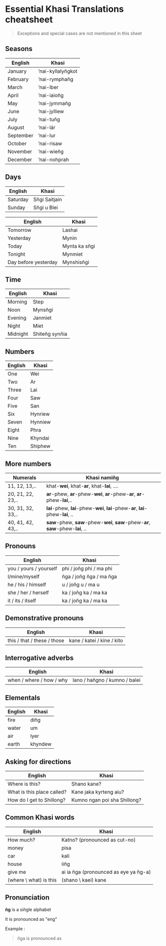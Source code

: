 # Essential Khasi Translations cheatsheet
> Exceptions and special cases are not mentioned in this sheet

## Seasons


| English| Khasi |
|-------------|-----------------------------|
|January|’nai-kyllalyñgkot|
|February|’nai-rymphañg|
|March|’nai-lber|
|April|’nai-iaioñg|
|May|’nai-jymmañg|
|June|’nai-jylliew|
|July|’nai-tuñg|
|August|’nai-lár|
|September|’nai-lur|
|October|’nai-risaw|
|November|’nai-wieñg|
|December|’nai-nohprah|

## Days
|English|Khasi|
|----------|-----------------------------------|
|Saturday|Sñgi Saitjain|
|Sunday|Sñgi u Blei|

|English|Khasi|
|----------|-----------------------------------|
|Tomorrow|Lashai|
|Yesterday|Mynin|
|Today|Mynta ka sñgi|
|Tonight|Mynmiet|
|Day before yesterday|Mynshisñgi|

## Time
|English|Khasi|
|----------|-----------------------------------|
|Morning|Step|
|Noon|Mynsñgi|
|Evening|Janmiet|
|Night|Miet|
|Midnight|Shiteñg synñia|

## Numbers
|English|Khasi|
|----------|-----------------------------------|
|One|Wei|
|Two|Ar|
|Three|Lai|
|Four|Saw|
|Five|San|
|Six|Hynriew|
|Seven|Hynniew|
|Eight|Phra|
|Nine|Khyndai|
|Ten|Shiphew|

## More numbers
|Numerals|Khasi namiñg|
|----------|-----------------------------------|
|11, 12, 13,.. | khat-**wei**, khat-**ar**, khat-**lai**, ....
|20, 21, 22, 23,..| **ar**-phew, **ar**-phew-**wei**, **ar**-phew-**ar**, **ar**-phew-**lai**,..
|30, 31, 32, 33,..|**lai**-phew, **lai**-phew-**wei**, **lai**-phew-**ar**, **lai**-phew-**lai**, ..|  
|40, 41, 42, 43,..|**saw**-phew, **saw**-phew-**wei**, **saw**-phew-**ar**, **saw**-phew-**lai**, ..|  

## Pronouns
|English|Khasi|
|----------|-----------------------------------|
|you / yours / yourself| phi / joñg phi / ma phi|
|I/mine/myself|ñga / joñg ñga / ma ñga|
|he / his / himself|u / joñg u / ma u|
|she / her / herself|ka / joñg ka / ma ka|
|it / its / itself|ka / joñg ka / ma ka|


## Demonstrative pronouns
|English|Khasi|
|----------|-----------------------------------|
|this / that / these / those|kane / katei / kine / kito|

## Interrogative adverbs
|English|Khasi|
|----------|-----------------------------------|
|when / where / how / why|lano / hañgno / kumno / balei|

## Elementals
|English|Khasi|
|--|--|
|fire|diñg|
|water|um|
|air|lyer|
|earth|khyndew|

## Asking for directions
|English|Khasi|
|--|--|
|Where is this?|Shano kane?|
|What is this place called?|Kane jaka kyrteng aiu? |
|How do I get to Shillong?|Kumno ngan poi sha Shillong?|


## Common Khasi words
|English|Khasi|
|----------|-----------------------------------|
|How much?|Katno? (pronounced as cut-no)|
|money|pisa|
|car|kali|
|house|iiñg|
|give me|ai ia ñga (pronounced as eye ya ñg-a)|
|(where \ what) is this|(shano \ kaei) kane|

## Pronunciation

**ñg** is a siñgle alphabet

It is pronounced as "eng"

Example :
> ñga is pronounced as 

